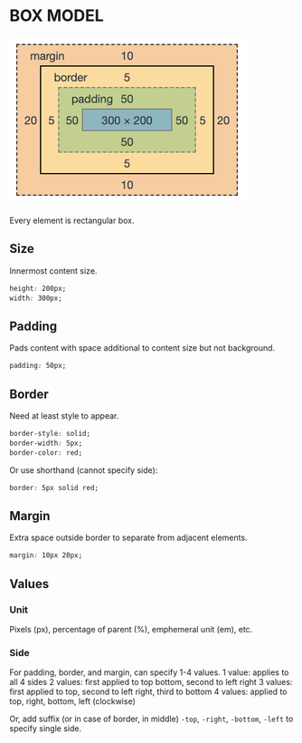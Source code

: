# BOX MODEL

![Box Model](/assets/box-model.png)

Every element is rectangular box.

## Size

Innermost content size.

```css
height: 200px;
width: 300px;
```

## Padding

Pads content with space additional to content size but not background.

```css
padding: 50px;
```

## Border

Need at least style to appear.

```css
border-style: solid;
border-width: 5px;
border-color: red;
```

Or use shorthand (cannot specify side):

```css
border: 5px solid red;
```

## Margin

Extra space outside border to separate from adjacent elements.

```css
margin: 10px 20px;
```

## Values

### Unit

Pixels (px), percentage of parent (%), emphemeral unit (em), etc.

### Side

For padding, border, and margin, can specify 1-4 values.
1 value: applies to all 4 sides
2 values: first applied to top bottom, second to left right
3 values: first applied to top, second to left right, third to bottom
4 values: applied to top, right, bottom, left (clockwise)

Or, add suffix (or in case of border, in middle) `-top`, `-right`, `-bottom`, `-left` to specify single side.
